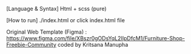 [Language & Syntax]
Html + scss (pure)

[How to run]
./index.html or click index.html file

Original Web Template (Figma) : https://www.figma.com/file/XBszr0gODsYqL2IIpDfcM1/Furniture-Shop-Freebie-Community
coded by Kritsana Manupha 
